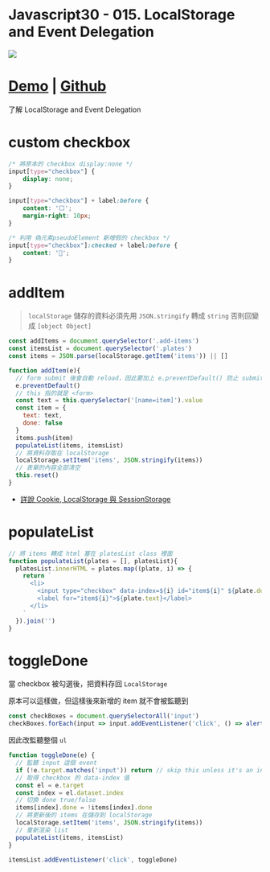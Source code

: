 # Javascript30 - 015. LocalStorage and Event Delegation

![](https://mgleon08.github.io/JavaScript30/015.LocalStorage-and-Event-Delegation/images/thumbnail.png)

<!-- more -->

# [Demo](https://mgleon08.github.io/JavaScript30/015.LocalStorage-and-Event-Delegation/index.html) | [Github](https://github.com/mgleon08/JavaScript30/tree/master/015.LocalStorage-and-Event-Delegation)

了解 LocalStorage and Event Delegation


# custom checkbox

```css
/* 將原本的 checkbox display:none */
input[type="checkbox"] {
    display: none;
}

input[type="checkbox"] + label:before {
    content: '⬜️';
    margin-right: 10px;
}

/* 利用 偽元素pseudoElement 新增假的 checkbox */
input[type="checkbox"]:checked + label:before {
    content: '🌮';
}
```

# addItem

> `localStorage` 儲存的資料必須先用 `JSON.stringify` 轉成 `string` 否則回變成 `[object Object]`

```js
const addItems = document.querySelector('.add-items')
const itemsList = document.querySelector('.plates')
const items = JSON.parse(localStorage.getItem('items')) || []

function addItem(e){
  // form submit 後會自動 reload，因此要加上 e.preventDefault() 防止 submit 的時候 reload page
  e.preventDefault()
  // this 指的就是 <form>
  const text = this.querySelector('[name=item]').value
  const item = {
    text: text,
    done: false
  }
  items.push(item)
  populateList(items, itemsList)
  // 將資料存取在 localStorage
  localStorage.setItem('items', JSON.stringify(items))
  // 表單的內容全部清空
  this.reset()
}
```

* [詳說 Cookie, LocalStorage 與 SessionStorage](http://jerryzou.com/posts/cookie-and-web-storage/)


# populateList

```js
// 將 items 轉成 html 塞在 platesList class 裡面
function populateList(plates = [], platesList){
  platesList.innerHTML = plates.map((plate, i) => {
    return `
      <li>
        <input type="checkbox" data-index=${i} id="item${i}" ${plate.done ? 'checked' : ''} />
        <label for="item${i}">${plate.text}</label>
      </li>
    `
  }).join('')
}
```

# toggleDone

當 checkbox 被勾選後，把資料存回 `LocalStorage`

原本可以這樣做，但這樣後來新增的 item 就不會被監聽到

```js
const checkBoxes = document.querySelectorAll('input')
checkBoxes.forEach(input => input.addEventListener('click', () => alert('hi') ) )
```

因此改監聽整個 `ul`

```js
function toggleDone(e) {
  // 監聽 input 這個 event
  if (!e.target.matches('input')) return // skip this unless it's an input
  // 取得 checkbox 的 data-index 值
  const el = e.target
  const index = el.dataset.index
  // 切換 done true/false
  items[index].done = !items[index].done
  // 將更新後的 items 在儲存到 localStorage
  localStorage.setItem('items', JSON.stringify(items))
  // 重新渲染 list
  populateList(items, itemsList)
}

itemsList.addEventListener('click', toggleDone)
```
